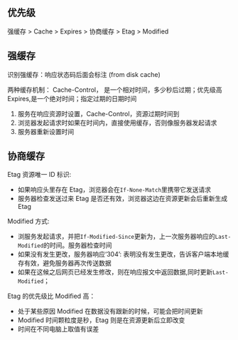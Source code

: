 ## 优先级

强缓存 > Cache > Expires > 协商缓存 > Etag > Modified

## 强缓存

识别强缓存：响应状态码后面会标注 (from disk cache)

两种缓存机制：
Cache-Control， 是一个相对时间，多少秒后过期；优先级高
Expires,是一个绝对时间；指定过期的日期时间

1. 服务在响应资源时设置，Cache-Control，资源过期时间到
2. 浏览器发起请求时如果在时间内，直接使用缓存，否则像服务器发起请求
3. 服务器重新设置时间

## 协商缓存

Etag 资源唯一 ID 标识:

- 如果响应头里存在 Etag，浏览器会在`If-None-Match`里携带它发送请求
- 服务器检查发送过来 Etag 是否还有效，浏览器这边在资源更新会后重新生成 Etag

Modified 方式:

- 浏服务发起请求，并把`If-Modified-Since`更新为，上一次服务器响应的`Last-Modified`的时间。服务器检查时间
- 如果没有发生更改，服务器响应‘304’: 表明没有发生更改，告诉客户端本地缓存有效，避免服务器再次传送数据
- 如果在这候之后网页已经发生修改，则在响应报文中返回数据,同时更新`Last-Modified`；

Etag 的优先级比 Modified 高：

- 处于某些原因 Modified 在数据没有跟新的时候，可能会把时间更新
- Modified 时间颗粒度是秒，Etag 则是在资源更新后立即改变
- 时间在不同电脑上取值有误差
